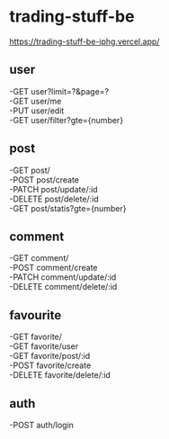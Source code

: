 # trading-stuff-be

https://trading-stuff-be-iphg.vercel.app/

## user

-GET user?limit=?&page=?  
-GET user/me  
-PUT user/edit  
-GET user/filter?gte={number}

## post

-GET post/  
-POST post/create  
-PATCH post/update/:id  
-DELETE post/delete/:id  
-GET post/statis?gte={number}

## comment

-GET comment/  
-POST comment/create  
-PATCH comment/update/:id  
-DELETE comment/delete/:id

## favourite

-GET favorite/  
-GET favorite/user  
-GET favorite/post/:id  
-POST favorite/create  
-DELETE favorite/delete/:id

## auth

-POST auth/login
